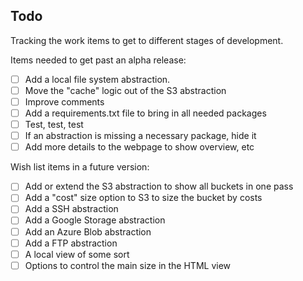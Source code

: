 ## Todo

Tracking the work items to get to different stages of development.

Items needed to get past an alpha release:

- [ ] Add a local file system abstraction.
- [ ] Move the "cache" logic out of the S3 abstraction
- [ ] Improve comments
- [ ] Add a requirements.txt file to bring in all needed packages
- [ ] Test, test, test
- [ ] If an abstraction is missing a necessary package, hide it
- [ ] Add more details to the webpage to show overview, etc

Wish list items in a future version:

- [ ] Add or extend the S3 abstraction to show all buckets in one pass
- [ ] Add a "cost" size option to S3 to size the bucket by costs
- [ ] Add a SSH abstraction
- [ ] Add a Google Storage abstraction
- [ ] Add an Azure Blob abstraction
- [ ] Add a FTP abstraction
- [ ] A local view of some sort
- [ ] Options to control the main size in the HTML view 
